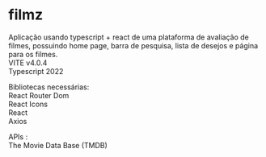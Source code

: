 # filmz
Aplicação usando typescript + react de uma plataforma de avaliação de filmes, possuindo home page, barra de pesquisa, lista de desejos e página para os filmes.  
  VITE v4.0.4  
  Typescript 2022  
  
  Bibliotecas necessárias:  
    React Router Dom  
    React Icons  
    React  
    Axios  
   
  APIs :  
    The Movie Data Base (TMDB)
